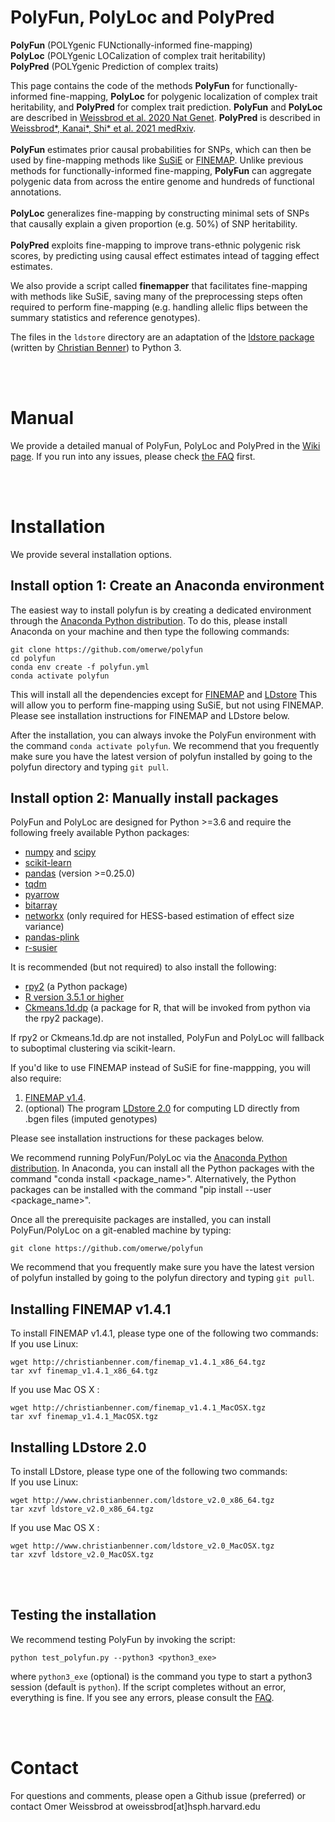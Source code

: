 # PolyFun, PolyLoc and PolyPred
**PolyFun** (POLYgenic FUNctionally-informed fine-mapping)
<br>
**PolyLoc** (POLYgenic LOCalization of complex trait heritability)
<br>
**PolyPred** (POLYgenic Prediction of complex traits)

This page contains the code of the methods **PolyFun** for functionally-informed fine-mapping, **PolyLoc** for polygenic localization of complex trait heritability, and **PolyPred** for complex trait prediction. **PolyFun** and **PolyLoc** are described in [Weissbrod et al. 2020 Nat Genet](https://www.nature.com/articles/s41588-020-00735-5). **PolyPred** is described in [Weissbrod*, Kanai*, Shi* et al. 2021 medRxiv](https://www.medrxiv.org/content/10.1101/2021.01.19.21249483v1).
<br><br>
**PolyFun** estimates prior causal probabilities for SNPs, which can then be used by fine-mapping methods like [SuSiE](https://github.com/stephenslab/susieR) or [FINEMAP](http://www.christianbenner.com/). Unlike previous methods for functionally-informed fine-mapping, **PolyFun** can aggregate polygenic data from across the entire genome and hundreds of functional annotations.
<br><br>
**PolyLoc** generalizes fine-mapping by constructing minimal sets of SNPs that causally explain a given proportion (e.g. 50%) of SNP heritability.
<br><br>
**PolyPred** exploits fine-mapping to improve trans-ethnic polygenic risk scores, by predicting using causal effect estimates intead of tagging effect estimates.

We also provide a script called **finemapper** that facilitates fine-mapping with methods like SuSiE, saving many of the preprocessing steps often required to perform fine-mapping (e.g. handling allelic flips between the summary statistics and reference genotypes).

The files in the `ldstore` directory are an adaptation of the [ldstore package](https://pypi.org/project/ldstore/) (written by [Christian Benner](http://www.christianbenner.com)) to Python 3.

<br>
<br>

# Manual
We provide a detailed manual of PolyFun, PolyLoc and PolyPred in the [Wiki page](https://github.com/omerwe/polyfun/wiki). If you run into any issues, please check [the FAQ](https://github.com/omerwe/polyfun/wiki/7.-FAQ) first.



<br><br>
# Installation

We provide several installation options.

## Install option 1: Create an Anaconda environment
The easiest way to install polyfun is by creating a dedicated environment through the [Anaconda Python distribution](https://www.anaconda.com/download). To do this, please install Anaconda on your machine and then type the following commands:
```
git clone https://github.com/omerwe/polyfun
cd polyfun
conda env create -f polyfun.yml
conda activate polyfun
```
This will install all the dependencies except for [FINEMAP](http://www.christianbenner.com) and [LDstore](http://www.christianbenner.com)
This will allow you to perform fine-mapping using SuSiE, but not using FINEMAP. Please see installation instructions for FINEMAP and LDstore below.

After the installation, you can always invoke the PolyFun environment with the command `conda activate polyfun`.
We recommend that you frequently make sure you have the latest version of polyfun installed by going to the polyfun directory and typing `git pull`.


## Install option 2: Manually install packages
PolyFun and PolyLoc are designed for Python >=3.6 and require the following freely available Python packages:
* [numpy](http://www.numpy.org/) and [scipy](http://www.scipy.org/)
* [scikit-learn](http://scikit-learn.org/stable/)
* [pandas](https://pandas.pydata.org/getpandas.html) (version >=0.25.0)
* [tqdm](https://github.com/tqdm/tqdm)
* [pyarrow](https://arrow.apache.org/docs/python/install.html)
* [bitarray](https://github.com/ilanschnell/bitarray)
* [networkx](https://github.com/networkx/networkx) (only required for HESS-based estimation of effect size variance)
* [pandas-plink](https://github.com/limix/pandas-plink)
* [r-susier](https://anaconda.org/conda-forge/r-susier)

It is recommended (but not required) to also install the following:
* [rpy2](https://rpy2.bitbucket.io/)  (a Python package)
* [R version 3.5.1 or higher](https://www.r-project.org/)
* [Ckmeans.1d.dp](https://cran.r-project.org/web/packages/Ckmeans.1d.dp/index.html) (a package for R, that will be invoked from python via the rpy2 package).

If rpy2 or Ckmeans.1d.dp are not installed, PolyFun and PolyLoc will fallback to suboptimal clustering via scikit-learn.

If you'd like to use FINEMAP instead of SuSiE for fine-mappping, you will also require:
1. [FINEMAP v1.4](http://www.christianbenner.com).
2. (optional) The program [LDstore 2.0](http://www.christianbenner.com) for computing LD directly from .bgen files (imputed genotypes)

Please see installation instructions for these packages below.

We recommend running PolyFun/PolyLoc via the [Anaconda Python distribution](https://www.anaconda.com/download/). In Anaconda, you can install all the Python packages with the command "conda install \<package_name\>". Alternatively, the Python packages can be installed with the command "pip install --user \<package_name\>".

Once all the prerequisite packages are installed, you can install PolyFun/PolyLoc on a git-enabled machine by typing:
```
git clone https://github.com/omerwe/polyfun
```
We recommend that you frequently make sure you have the latest version of polyfun installed by going to the polyfun directory and typing `git pull`.



## Installing FINEMAP v1.4.1
To install FINEMAP v1.4.1, please type one of the following two commands:
<br>
If you use Linux:
```
wget http://christianbenner.com/finemap_v1.4.1_x86_64.tgz
tar xvf finemap_v1.4.1_x86_64.tgz
```
If you use Mac OS X :
```
wget http://christianbenner.com/finemap_v1.4.1_MacOSX.tgz
tar xvf finemap_v1.4.1_MacOSX.tgz
```

## Installing LDstore 2.0
To install LDstore, please type one of the following two commands:
<br>
If you use Linux:
```
wget http://www.christianbenner.com/ldstore_v2.0_x86_64.tgz
tar xzvf ldstore_v2.0_x86_64.tgz
```
If you use Mac OS X :
```
wget http://www.christianbenner.com/ldstore_v2.0_MacOSX.tgz
tar xzvf ldstore_v2.0_MacOSX.tgz
```


<br><br>

## Testing the installation
We recommend testing PolyFun by invoking the script:
```
python test_polyfun.py --python3 <python3_exe>
```
where `python3_exe` (optional) is the command you type to start a python3 session (default is `python`). If the script completes without an error, everything is fine. If you see any errors, please consult the [FAQ](https://github.com/omerwe/polyfun/wiki/7.-FAQ).




<br><br>
# Contact
For questions and comments, please open a Github issue (preferred) or contact Omer Weissbrod at oweissbrod[at]hsph.harvard.edu



